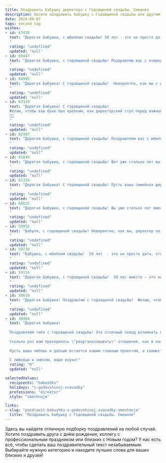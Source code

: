 ```yaml
---
title: Поздравить бабушку директора с Годовщиной свадьбы. Смешное
description: Хотите поздравить бабушку с Годовщиной свадьбы или другим праздником? Наш ИИ создаст незабываемое поздравление, а вы обязательно выделитесь среди других.  
date: 2024-09-07
tags: second tag
wishes:
- id: 67430
  text: "Дорогая Бабушка, с юбилеем свадьбы! 50 лет - это не просто дата, это доказательство того, что ты и Дедушка умеете не только руководить, но и строить крепкие отношения. Пусть ваш \"директорский\" опыт приносит только радость и любовь!
  "
  rating: "undefined"
  updated: "null"
- id: 66447
  text: "Дорогая Бабушка, с годовщиной свадьбы! Поздравляю вас с очередным годом семейного директората! Желаю, чтобы ваши акции любви всегда котировались на высоком уровне, а дивиденды радости  неизменно росли!
  "
  rating: "undefined"
  updated: "null"
- id: 64995
  text: "Дорогая Бабушка! С годовщиной свадьбы!  Невероятно, как вы с дедушкой уже столько лет умудряетесь быть директором по семейным отношениям.  И, судя по всему, у вас золотые акции! 😜  Желаем вам ещё сто лет процветания в этой должности, а главное -  чтобы дивиденды от вашей любви были всегда высокими! 🥂
  "
  rating: "undefined"
  updated: "null"
- id: 63339
  text: "Дорогая Бабушка! С годовщиной свадьбы!
  Желаю, чтобы ваш брак был крепким, как директорский стул перед важной встречей, и чтобы любовь горела ярким пламенем, как отчет о годовой прибыли!
  🥳🥂
  "
  rating: "undefined"
  updated: "null"
- id: 62307
  text: "Дорогая Бабушка, с годовщиной свадьбы! Поздравляем вас с юбилеем, который, надеемся, будет таким же ярким и многогранным, как ваш профессиональный путь директора!  Желаем вам, чтобы все ваши решения в жизни были такими же верными, как ваши управленческие стратегии,  и чтобы ваш семейный бизнес процветал не меньше, чем ваш  концерн! 😊
  "
  rating: "undefined"
  updated: "null"
- id: 61845
  text: "Дорогая бабушка, с годовщиной свадьбы! Вот уже столько лет вы управляете этой большой семьей, как настоящий директор, только вместо совещаний - семейные обеды, а вместо отчётов - внуки! Желаем вам еще долгих лет счастья, любви и крепких нервов - ведь управлять такой большой компанией непросто! 😉
  "
  rating: "undefined"
  updated: "null"
- id: 61334
  text: "Дорогая Бабушка! С годовщиной свадьбы! Пусть ваша семейная фирма \"Директор и Директорша\" процветает еще много-много лет, а акционеры (то есть, мы) всегда будут получать только дивиденды в виде любви, счастья и вкусных пирожков!
  "
  rating: "undefined"
  updated: "null"
- id: 60825
  text: "Дорогая Бабушка, с годовщиной свадьбы! Вы уже столько лет вместе, что, наверное, даже директорское кресло не такое удобное, как быть рядом с любимым человеком! 😉 Желаю вам еще много счастливых лет, чтобы вы могли продолжать удивлять друг друга, как в первый день знакомства! 🎉
  "
  rating: "undefined"
  updated: "null"
- id: 59955
  text: "Бабуля, с годовщиной свадьбы! Невероятно, как вы, директор по семейному счастью, умудрились продержаться столько лет в этой непростой должности!  Желаем вам, чтобы ваш семейный бизнес процветал и дальше, принося только прибыль - любовь, радость и внуков!
  "
  rating: "undefined"
  updated: "null"
- id: 59730
  text: "Бабушка, с юбилеем свадьбы!  50 лет  - это не просто дата, это  целый век  любви,  терпения и, конечно же, мастерства в управлении домашним бизнесом.  Ты  -  директор семейной корпорации,  за эти годы выстроила  империю  из любви,  уютных  вечеров и внуков.   Желаю  тебе  еще  столько же   лет   счастливой  жизни  и   чтобы   твои   акционеры —   внуки   —  всегда   приносили   только   радость.
  "
  rating: "undefined"
  updated: "null"
- id: 59114
  text: "Дорогая Бабушка, с годовщиной свадьбы!  50 лет вместе – это не просто юбилей, это свидетельство того, что ты сумела не только не потерять голову, но и до сих пор управлять директором без единой жалобы! 😉  Желаю вам, как и прежде,  любви,  гармонии и  новых (и не очень) приключений!
  "
  rating: "undefined"
  updated: "null"
- id: 58619
  text: "Дорогая Бабушка! Поздравляю с годовщиной свадьбы!  Желаю, чтобы ваша любовь была крепче, чем старые советские диваны, а семейный бюджет –  прочнее, чем директорский сейф! 🥳
  "
  rating: "undefined"
  updated: "null"
- id: 38404
  text: "Дорогая бабушка!
  
  Поздравляем тебя с годовщиной свадьбы! Это отличный повод вспомнить все те годы, когда вы с дедом покоряли вершины совместной жизни, как директора на логистическом семинаре!
  
  Сколько раз вам приходилось \"реорганизовывать\" отношения, как в настоящем бизнесе, чтобы достичь желаемого результата! И где бы вы ни находились, всегда находили оптимальные решения — и сегодня вы показываете нам, как эффективно управлять семейным бюджетом и запасами варенья.
  
  Пусть ваша любовь и дальше остается вашим главным проектом, а совместные идеи взлетают, как хорошая презентация на важной встрече! Желаем вам новых \"инновационных\" идей, незабываемых моментов и, конечно же, здоровья, чтобы еще много лет праздновать ваши достижения вместе!
  
  С любовью и смехом, ваши внуки!"
  rating: "0"
  updated: "null"

selectedValues:
  recipients: "babushku"
  holidays: "s-godovshinoj-svavadby"
  professions: "direktor"
  style: "smeshnoje"

links:
- slug: "pozdravit-babushku-s-godovshinoj-svavadby-smeshnoje"
  title: "Поздравить бабушку с Годовщиной свадьбы. Смешное"
---
```


Здесь вы найдете отличную подборку поздравлений на любой случай. 
Хотите поздравить друга с днём рождения, коллегу с профессиональным праздником или близких с Новым годом? У нас есть всё, чтобы сделать ваш поздравительный текст незабываемым. Выбирайте нужную категорию и находите лучшие слова для ваших близких и друзей!
